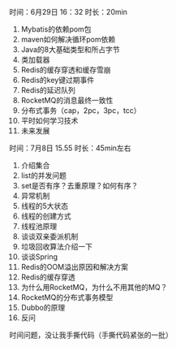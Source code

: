 时间：6月29日 16：32 时长：20min

1. Mybatis的依赖pom包
2. maven如何解决循环pom依赖
3. Java的8大基础类型和所占字节
4. 类加载器
5. Redis的缓存穿透和缓存雪崩
6. Redis的key键过期事件
7. Redis的延迟队列
8. RocketMQ的消息最终一致性
9. 分布式事务（cap，2pc，3pc，tcc）
10. 平时如何学习技术
11. 未来发展



时间：7月8日 15.55 时长：45min左右

1. 介绍集合
2. list的并发问题
3. set是否有序？去重原理？如何有序？
4. 异常机制
5. 线程的5大状态
6. 线程的创建方式
7. 线程池原理
8. 谈谈双亲委派机制
9. 垃圾回收算法介绍一下
10. 谈谈Spring
11. Redis的OOM溢出原因和解决方案
12. Redis的缓存穿透
13. 为什么用RocketMQ，为什么不用其他的MQ？
14. RocketMQ的分布式事务模型
15. Dubbo的原理
16. 反问

时间问题，没让我手撕代码（手撕代码紧张的一批）